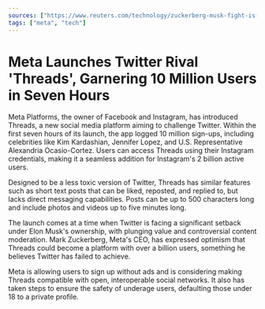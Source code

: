 ```yaml
---
sources: ["https://www.reuters.com/technology/zuckerberg-musk-fight-is-meta-launches-twitter-killer-threads-app-2023-07-05/", "https://www.theguardian.com/technology/2023/jul/06/meta-launches-twitter-rival-threads-in-100-countries"]
tags: ["meta", "tech"]
---
```

# Meta Launches Twitter Rival 'Threads', Garnering 10 Million Users in Seven Hours

Meta Platforms, the owner of Facebook and Instagram, has introduced Threads, a new social media platform aiming to challenge Twitter. Within the first seven hours of its launch, the app logged 10 million sign-ups, including celebrities like Kim Kardashian, Jennifer Lopez, and U.S. Representative Alexandria Ocasio-Cortez. Users can access Threads using their Instagram credentials, making it a seamless addition for Instagram's 2 billion active users.

Designed to be a less toxic version of Twitter, Threads has similar features such as short text posts that can be liked, reposted, and replied to, but lacks direct messaging capabilities. Posts can be up to 500 characters long and include photos and videos up to five minutes long. 

The launch comes at a time when Twitter is facing a significant setback under Elon Musk's ownership, with plunging value and controversial content moderation. Mark Zuckerberg, Meta's CEO, has expressed optimism that Threads could become a platform with over a billion users, something he believes Twitter has failed to achieve.

Meta is allowing users to sign up without ads and is considering making Threads compatible with open, interoperable social networks. It also has taken steps to ensure the safety of underage users, defaulting those under 18 to a private profile.